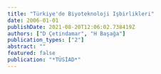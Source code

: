 ```yaml
---
title: "Türkiye'de Biyoteknoloji Işbirlikleri"
date: 2006-01-01
publishDate: 2021-08-20T12:06:02.738419Z
authors: ["D Çetindamar", "H Başağa"]
publication_types: ["2"]
abstract: ""
featured: false
publication: "*TÜSİAD*"
---
```


